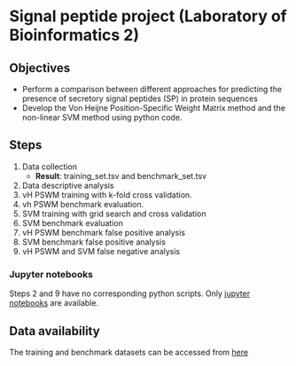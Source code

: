 # Signal peptide project (Laboratory of Bioinformatics 2)

## **Objectives**
- Perform a comparison between different approaches for predicting the presence of secretory signal peptides (SP) in protein sequences
- Develop the Von Heijne Position-Specific Weight Matrix method and the non-linear SVM method using python code. 

## Steps

1. Data collection
   - **Result**: training_set.tsv and benchmark_set.tsv
2. Data descriptive analysis
3. vH PSWM training with k-fold cross validation.
4. vh PSWM benchmark evaluation. 
5. SVM training with grid search and cross validation
6. SVM benchmark evaluation
7. vH PSWM benchmark false positive analysis
8. SVM benchmark false positive analysis
9. vH PSWM and SVM false negative analysis


### Jupyter notebooks
Steps 2 and 9 have no corresponding python scripts. Only [jupyter notebooks](/jupyter_notebooks.tar.gz) are available. 
   
   
## Data availability
The training and benchmark datasets can be accessed from [here](input_data/)
 
